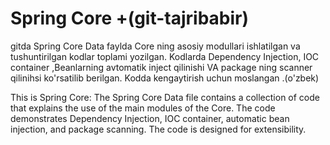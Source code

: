 # Spring Core +(git-tajribabir)

gitda
Spring Core Data faylda Core ning asosiy modullari ishlatilgan va tushuntirilgan kodlar toplami yozilgan.
Kodlarda Dependency Injection, IOC container ,Beanlarning avtomatik inject qilinishi VA package ning scanner qilinihsi 
ko'rsatilib berilgan. Kodda kengaytirish uchun moslangan .(o'zbek)


This is Spring Core:
The Spring Core Data file contains a collection of code that explains the use of the main modules of the Core. 
The code demonstrates Dependency Injection, IOC container, automatic bean injection, and package scanning. The code is designed for extensibility.
